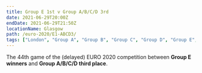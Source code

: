 ```yaml
---
title: Group E 1st v Group A/B/C/D 3rd
date: 2021-06-29T20:00Z
endDate: 2021-06-29T21:50Z
locationName: Glasgow
path: /euro-2020/E1-ABCD3/
tags: ["London", "Group A", "Group B", "Group C", "Group D", "Group E", "Knockout", "Group of 16", "EURO 2020"]
---
```


The 44th game of the (delayed) EURO 2020 competition between **Group E winners** and **Group A/B/C/D third place**.